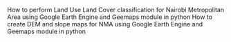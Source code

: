 How to perform Land Use Land Cover classification for Nairobi Metropolitan Area using Google Earth Engine and Geemaps module in python
How to create DEM and slope maps for NMA using Google Earth Engine and Geemaps module in python
